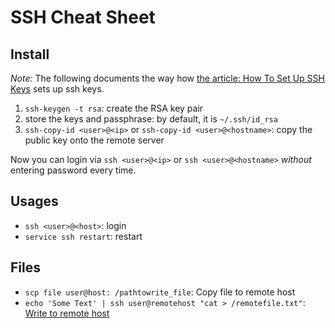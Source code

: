 # SSH Cheat Sheet

## Install

*Note:* The following documents the way how [the article: How To Set Up SSH Keys](https://www.digitalocean.com/community/tutorials/how-to-set-up-ssh-keys--2) sets up ssh keys. 

1. `ssh-keygen -t rsa`: create the RSA key pair
2. store the keys and passphrase: by default, it is `~/.ssh/id_rsa`
3. `ssh-copy-id <user>@<ip>` or `ssh-copy-id <user>@<hostname>`: copy the public key onto the remote server

Now you can login via `ssh <user>@<ip>` or `ssh <user>@<hostname>` *without* entering password every time.

## Usages
- `ssh <user>@<host>`: login
- `service ssh restart`: restart

## Files
- `scp file user@host: /pathtowrite_file`: Copy file to remote host
- `echo 'Some Text' | ssh user@remotehost "cat > /remotefile.txt"`: [Write to remote host](http://superuser.com/a/400720)
